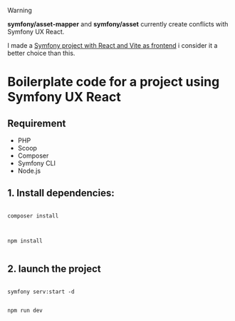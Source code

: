 > [!WARNING]  
> <b>symfony/asset-mapper</b> and <b>symfony/asset</b> currently create conflicts with Symfony UX React.
> 
> I made a <a href='https://github.com/Molina-Q/sfReactVite'>Symfony project with React and Vite as frontend<a/>  i consider it a better choice than this.

# Boilerplate code for a project using Symfony UX React

## Requirement
- PHP
- Scoop
- Composer
- Symfony CLI
- Node.js

## 1. Install dependencies:
  ``` composer

  composer install
    
  ```
   
  ```npm

  npm install
   
  ```
## 2. launch the project

 ```composer
 
 symfony serv:start -d
 
 ```
 
 ```npm
 
 npm run dev
 
 ```

